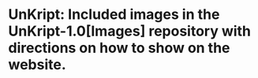 # UnKript: Included images in the UnKript-1.0[Images] repository with directions on how to show on the website.


